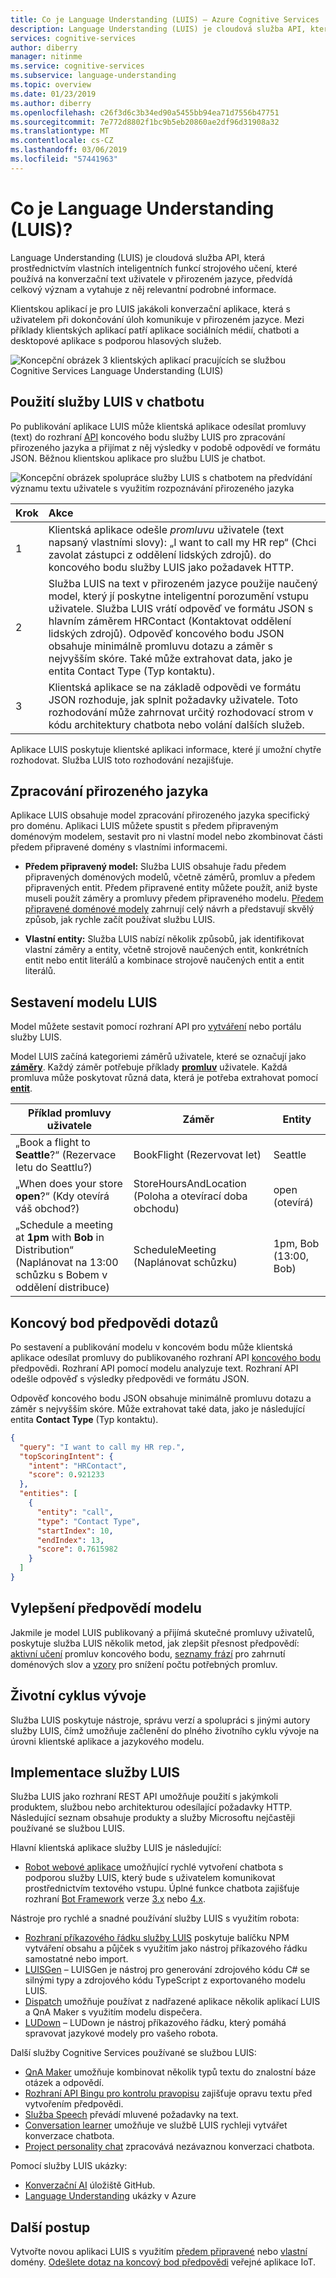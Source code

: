 ```yaml
---
title: Co je Language Understanding (LUIS) – Azure Cognitive Services | Microsoft Docs
description: Language Understanding (LUIS) je cloudová služba API, která prostřednictvím vlastních inteligentních funkcí strojového učení, které používá na konverzační text uživatele v přirozeném jazyce, předvídá celkový význam a vytahuje z něj relevantní podrobné informace.
services: cognitive-services
author: diberry
manager: nitinme
ms.service: cognitive-services
ms.subservice: language-understanding
ms.topic: overview
ms.date: 01/23/2019
ms.author: diberry
ms.openlocfilehash: c26f3d6c3b34ed90a5455bb94ea71d7556b47751
ms.sourcegitcommit: 7e772d8802f1bc9b5eb20860ae2df96d31908a32
ms.translationtype: MT
ms.contentlocale: cs-CZ
ms.lasthandoff: 03/06/2019
ms.locfileid: "57441963"
---
```

# <a name="what-is-language-understanding-luis"></a>Co je Language Understanding (LUIS)?

Language Understanding (LUIS) je cloudová služba API, která prostřednictvím vlastních inteligentních funkcí strojového učení, které používá na konverzační text uživatele v přirozeném jazyce, předvídá celkový význam a vytahuje z něj relevantní podrobné informace. 

Klientskou aplikací je pro LUIS jakákoli konverzační aplikace, která s uživatelem při dokončování úloh komunikuje v přirozeném jazyce. Mezi příklady klientských aplikací patří aplikace sociálních médií, chatboti a desktopové aplikace s podporou hlasových služeb.  

![Koncepční obrázek 3 klientských aplikací pracujících se službou Cognitive Services Language Understanding (LUIS)](./media/luis-overview/luis-entry-point.png "Koncepční obrázek 3 klientských aplikací pracujících se službou Cognitive Services Language Understanding (LUIS)")

## <a name="use-luis-in-a-chat-bot"></a>Použití služby LUIS v chatbotu

<a name="Accessing-LUIS"></a>

Po publikování aplikace LUIS může klientská aplikace odesílat promluvy (text) do rozhraní [API][endpoint-apis] koncového bodu služby LUIS pro zpracování přirozeného jazyka a přijímat z něj výsledky v podobě odpovědí ve formátu JSON. Běžnou klientskou aplikace pro službu LUIS je chatbot.


![Koncepční obrázek spolupráce služby LUIS s chatbotem na předvídání významu textu uživatele s využitím rozpoznávání přirozeného jazyka](./media/luis-overview/luis-overview-process-2.png "Koncepční obrázek spolupráce služby LUIS s chatbotem na předvídání významu textu uživatele s využitím rozpoznávání přirozeného jazyka")

|Krok|Akce|
|:--|:--|
|1|Klientská aplikace odešle _promluvu_ uživatele (text napsaný vlastními slovy): „I want to call my HR rep“ (Chci zavolat zástupci z oddělení lidských zdrojů). do koncového bodu služby LUIS jako požadavek HTTP.|
|2|Služba LUIS na text v přirozeném jazyce použije naučený model, který jí poskytne inteligentní porozumění vstupu uživatele. Služba LUIS vrátí odpověď ve formátu JSON s hlavním záměrem HRContact (Kontaktovat oddělení lidských zdrojů). Odpověď koncového bodu JSON obsahuje minimálně promluvu dotazu a záměr s nejvyšším skóre. Také může extrahovat data, jako je entita Contact Type (Typ kontaktu).|
|3|Klientská aplikace se na základě odpovědi ve formátu JSON rozhoduje, jak splnit požadavky uživatele. Toto rozhodování může zahrnovat určitý rozhodovací strom v kódu architektury chatbota nebo volání dalších služeb. |

Aplikace LUIS poskytuje klientské aplikaci informace, které jí umožní chytře rozhodovat. Služba LUIS toto rozhodování nezajišťuje. 

<a name="Key-LUIS-concepts"></a>
<a name="what-is-a-luis-model"></a>

## <a name="natural-language-processing"></a>Zpracování přirozeného jazyka

Aplikace LUIS obsahuje model zpracování přirozeného jazyka specifický pro doménu. Aplikaci LUIS můžete spustit s předem připraveným doménovým modelem, sestavit pro ni vlastní model nebo zkombinovat části předem připravené domény s vlastními informacemi.

* **Předem připravený model:** Služba LUIS obsahuje řadu předem připravených doménových modelů, včetně záměrů, promluv a předem připravených entit. Předem připravené entity můžete použít, aniž byste museli použít záměry a promluvy předem připraveného modelu. [Předem připravené doménové modely](luis-how-to-use-prebuilt-domains.md) zahrnují celý návrh a představují skvělý způsob, jak rychle začít používat službu LUIS.

* **Vlastní entity:** Služba LUIS nabízí několik způsobů, jak identifikovat vlastní záměry a entity, včetně strojově naučených entit, konkrétních entit nebo entit literálů a kombinace strojově naučených entit a entit literálů.

## <a name="build-the-luis-model"></a>Sestavení modelu LUIS
Model můžete sestavit pomocí rozhraní API pro [vytváření](https://aka.ms/luis-authoring-apis) nebo portálu služby LUIS.

Model LUIS začíná kategoriemi záměrů uživatele, které se označují jako **[záměry](luis-concept-intent.md)**. Každý záměr potřebuje příklady **[promluv](luis-concept-utterance.md)** uživatele. Každá promluva může poskytovat různá data, která je potřeba extrahovat pomocí **[entit](luis-concept-entity-types.md)**. 

|Příklad promluvy uživatele|Záměr|Entity|
|-----------|-----------|-----------|
|„Book a flight to __Seattle__?“ (Rezervace letu do Seattlu?)|BookFlight (Rezervovat let)|Seattle|
|„When does your store __open__?“ (Kdy otevírá váš obchod?)|StoreHoursAndLocation (Poloha a otevírací doba obchodu)|open (otevírá)|
|„Schedule a meeting at __1pm__ with __Bob__ in Distribution“ (Naplánovat na 13:00 schůzku s Bobem v oddělení distribuce)|ScheduleMeeting (Naplánovat schůzku)|1pm, Bob (13:00, Bob)|

## <a name="query-prediction-endpoint"></a>Koncový bod předpovědi dotazů

Po sestavení a publikování modelu v koncovém bodu může klientská aplikace odesílat promluvy do publikovaného rozhraní API [koncového bodu](https://aka.ms/luis-endpoint-apis) předpovědi. Rozhraní API pomocí modelu analyzuje text. Rozhraní API odešle odpověď s výsledky předpovědi ve formátu JSON.  

Odpověď koncového bodu JSON obsahuje minimálně promluvu dotazu a záměr s nejvyšším skóre. Může extrahovat také data, jako je následující entita **Contact Type** (Typ kontaktu). 

```JSON
{
  "query": "I want to call my HR rep.",
  "topScoringIntent": {
    "intent": "HRContact",
    "score": 0.921233
  },
  "entities": [
    {
      "entity": "call",
      "type": "Contact Type",
      "startIndex": 10,
      "endIndex": 13,
      "score": 0.7615982
    }
  ]
}
```

## <a name="improve-model-prediction"></a>Vylepšení předpovědí modelu

Jakmile je model LUIS publikovaný a přijímá skutečné promluvy uživatelů, poskytuje služba LUIS několik metod, jak zlepšit přesnost předpovědí: [aktivní učení](luis-concept-review-endpoint-utterances.md) promluv koncového bodu, [seznamy frází](luis-concept-feature.md) pro zahrnutí doménových slov a [vzory](luis-concept-patterns.md) pro snížení počtu potřebných promluv.

<a name="using-luis"></a>

## <a name="development-lifecycle"></a>Životní cyklus vývoje
Služba LUIS poskytuje nástroje, správu verzí a spolupráci s jinými autory služby LUIS, čímž umožňuje začlenění do plného životního cyklu vývoje na úrovni klientské aplikace a jazykového modelu. 

## <a name="implementing-luis"></a>Implementace služby LUIS
Služba LUIS jako rozhraní REST API umožňuje použití s jakýmkoli produktem, službou nebo architekturou odesílající požadavky HTTP. Následující seznam obsahuje produkty a služby Microsoftu nejčastěji používané se službou LUIS.

Hlavní klientská aplikace služby LUIS je následující:
* [Robot webové aplikace](https://docs.microsoft.com/azure/bot-service/?view=azure-bot-service-3.0) umožňující rychlé vytvoření chatbota s podporou služby LUIS, který bude s uživatelem komunikovat prostřednictvím textového vstupu. Úplné funkce chatbota zajišťuje rozhraní [Bot Framework][bot-framework] verze [3.x](https://github.com/Microsoft/BotBuilder) nebo [4.x](https://github.com/Microsoft/botbuilder-dotnet).

Nástroje pro rychlé a snadné používání služby LUIS s využitím robota:
* [Rozhraní příkazového řádku služby LUIS](https://github.com/Microsoft/botbuilder-tools/tree/master/packages/LUIS) poskytuje balíčku NPM vytváření obsahu a půjček s využitím jako nástroj příkazového řádku samostatné nebo import. 
* [LUISGen](https://github.com/Microsoft/botbuilder-tools/tree/master/packages/LUISGen) – LUISGen je nástroj pro generování zdrojového kódu C# se silnými typy a zdrojového kódu TypeScript z exportovaného modelu LUIS.
* [Dispatch](https://aka.ms/dispatch-tool) umožňuje používat z nadřazené aplikace několik aplikací LUIS a QnA Maker s využitím modelu dispečera.
* [LUDown](https://github.com/Microsoft/botbuilder-tools/tree/master/packages/Ludown) – LUDown je nástroj příkazového řádku, který pomáhá spravovat jazykové modely pro vašeho robota.

Další služby Cognitive Services používané se službou LUIS:
* [QnA Maker][qnamaker] umožňuje kombinovat několik typů textu do znalostní báze otázek a odpovědí.
* [Rozhraní API Bingu pro kontrolu pravopisu](../bing-spell-check/proof-text.md) zajišťuje opravu textu před vytvořením předpovědi. 
* [Služba Speech](../Speech-Service/overview.md) převádí mluvené požadavky na text. 
* [Conversation learner](https://docs.microsoft.com/azure/cognitive-services/labs/conversation-learner/overview) umožňuje ve službě LUIS rychleji vytvářet konverzace chatbota.
* [Project personality chat](https://docs.microsoft.com/azure/cognitive-services/project-personality-chat/overview) zpracovává nezávaznou konverzaci chatbota.

Pomocí služby LUIS ukázky:
* [Konverzační AI](https://github.com/Microsoft/AI) úložiště GitHub.
* [Language Understanding](https://github.com/Azure-Samples/cognitive-services-language-understanding) ukázky v Azure

## <a name="next-steps"></a>Další postup

Vytvořte novou aplikaci LUIS s využitím [předem připravené](luis-get-started-create-app.md) nebo [vlastní](luis-quickstart-intents-only.md) domény. [Odešlete dotaz na koncový bod předpovědi](luis-get-started-cs-get-intent.md) veřejné aplikace IoT.

[bot-framework]: https://docs.microsoft.com/bot-framework/
[flow]: https://docs.microsoft.com/connectors/luis/
[authoring-apis]: https://aka.ms/luis-authoring-api
[endpoint-apis]: https://aka.ms/luis-endpoint-apis
[qnamaker]: https://qnamaker.ai/
